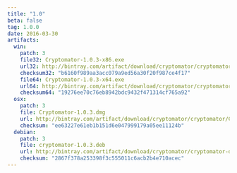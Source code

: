 ```yaml
---
title: "1.0"
beta: false
tag: 1.0.0
date: 2016-03-30
artifacts:
  win:
    patch: 3
    file32: Cryptomator-1.0.3-x86.exe
    url32: http://bintray.com/artifact/download/cryptomator/cryptomator/Cryptomator-1.0.3-x86.exe
    checksum32: "b6160f989aa3acc079a9ed56a30f20f987ce4f17"
    file64: Cryptomator-1.0.3-x64.exe
    url64: http://bintray.com/artifact/download/cryptomator/cryptomator/Cryptomator-1.0.3-x64.exe
    checksum64: "19276ee70c76eb8942bdc9432f471314cf765a92"
  osx:
    patch: 3
    file: Cryptomator-1.0.3.dmg
    url: http://bintray.com/artifact/download/cryptomator/cryptomator/Cryptomator-1.0.3.dmg
    checksum: "ee63227e61eb1b151d6e047999179a05ee11124b"
  debian:
    patch: 3
    file: cryptomator-1.0.3.deb
    url: http://bintray.com/artifact/download/cryptomator/cryptomator-deb/pool/contrib/c/cryptomator/cryptomator-1.0.3.deb
    checksum: "2867f378a253398f3c555011c6acb2b4e710acec"
---
```

